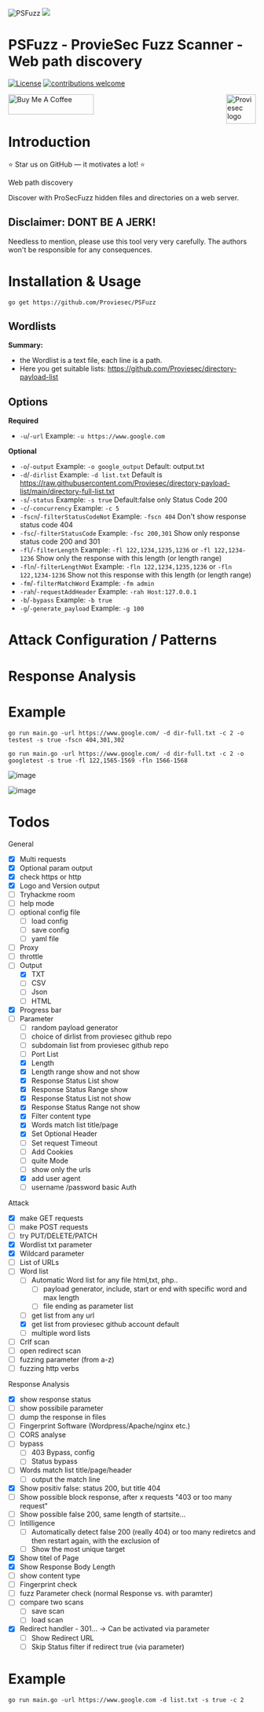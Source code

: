 ![PSFuzz](https://user-images.githubusercontent.com/6010786/176360134-adc6d195-60b0-4628-af06-b6b42afaffae.png)
![](https://us-central1-progress-markdown.cloudfunctions.net/progress/70)
# PSFuzz - ProvieSec Fuzz Scanner - Web path discovery
[![License](https://img.shields.io/badge/license-MIT-_red.svg)](https://opensource.org/licenses/MIT)
[![contributions welcome](https://img.shields.io/badge/contributions-welcome-brightgreen.svg?style=flat)](https://github.com/dwisiswant0/go-dork/issues)

<a href="https://proviesec.org/">
    <img src="https://avatars.githubusercontent.com/u/92156402?s=400&u=7fe0dbb9085a37818ee8c2b061432a9a69cbff42&v=4" alt="Proviesec logo" title="Proviesec" align="right" height="60" />
</a>
<a href="https://www.buymeacoffee.com/proviesec" target="_blank"><img src="https://cdn.buymeacoffee.com/buttons/default-orange.png" alt="Buy Me A Coffee" height="41" width="174"></a>

# Introduction 

:star: Star us on GitHub — it motivates a lot! :star:

Web path discovery

Discover with ProSecFuzz hidden files and directories on a web server.

## Disclaimer: DONT BE A JERK!
Needless to mention, please use this tool very very carefully. The authors won't be responsible for any consequences. 

# Installation & Usage

```go get https://github.com/Proviesec/PSFuzz```

Wordlists
---------------
**Summary:**
  - the Wordlist is a text file, each line is a path.
  - Here you get suitable lists: https://github.com/Proviesec/directory-payload-list

Options
---------------
**Required**
* `-u`/`-url` Example: `-u https://www.google.com`
 
 **Optional**
* `-o`/`-output` Example: `-o google_output` Default: output.txt
* `-d`/`-dirlist` Example: `-d list.txt` Default is https://raw.githubusercontent.com/Proviesec/directory-payload-list/main/directory-full-list.txt
* `-s`/`-status` Example: `-s true` Default:false only Status Code 200 
* `-c`/`-concurrency` Example:  `-c 5 `
* `-fscn`/`-filterStatusCodeNot`  Example: `-fscn 404`  Don't show response status code 404
* `-fsc`/`-filterStatusCode` Example: `-fsc 200,301` Show only response status code 200 and 301
* `-fl`/`-filterLength` Example: `-fl 122,1234,1235,1236` or `-fl 122,1234-1236` Show only the response with this length (or length range)
* `-fln`/`-filterLengthNot` Example: `-fln 122,1234,1235,1236` or `-fln 122,1234-1236` Show not this response with this length (or length range)
* `-fm`/`-filterMatchWord` Example: `-fm admin`
* `-rah`/`-requestAddHeader` Example: `-rah Host:127.0.0.1`
* `-b`/`-bypass` Example: `-b true`
* `-g`/`-generate_payload` Example: `-g 100`


# Attack Configuration / Patterns

# Response Analysis 

# Example
```
go run main.go -url https://www.google.com/ -d dir-full.txt -c 2 -o testest -s true -fscn 404,301,302

go run main.go -url https://www.google.com/ -d dir-full.txt -c 2 -o googletest -s true -fl 122,1565-1569 -fln 1566-1568
```

![image](https://user-images.githubusercontent.com/6010786/180856727-0d8791af-6076-417c-94a8-05bc786b5a4d.png)

![image](https://user-images.githubusercontent.com/6010786/180856025-6922fc14-9baf-4ba7-b5c0-6d2073c5b0c2.png)

# Todos

General
- [x] Multi requests
- [x] Optional param output
- [x] check https or http
- [x] Logo and Version output
- [ ] Tryhackme room
- [ ] help mode
- [ ] optional config file
    - [ ] load config 
    - [ ] save config
    - [ ] yaml file 
- [ ] Proxy
- [ ] throttle 
- [ ] Output
    - [x] TXT
    - [ ] CSV
    - [ ] Json
    - [ ] HTML
- [x] Progress bar
- [ ] Parameter
    - [ ] random payload generator 
    - [ ] choice of dirlist from proviesec github repo
    - [ ] subdomain list from proviesec github repo
    - [ ] Port List
    - [x] Length
    - [x] Length range show and not show
    - [x] Response Status List show
    - [x] Response Status Range show
    - [x] Response Status List not show
    - [x] Response Status Range not show
    - [x] Filter content type 
    - [x] Words match list title/page
    - [x] Set Optional Header
    - [ ] Set request Timeout
    - [ ] Add Cookies
    - [ ] quite Mode 
    - [ ] show only the urls 
    - [x] add user agent
    - [ ] username /password basic Auth 

Attack
- [x] make GET requests 
- [ ] make POST requests 
- [ ] try PUT/DELETE/PATCH
- [x] Wordlist txt parameter 
- [x] Wildcard parameter 
- [ ] List of URLs
- [ ] Word list 
    - [ ] Automatic Word list for any file html,txt, php.. 
         - [ ] payload generator, include, start or end with specific word and max length 
         - [ ] file ending as parameter list 
    - [ ] get list from any url 
    - [x] get list from proviesec github account default
    - [ ] multiple word lists 
- [ ] Crlf scan
- [ ] open redirect scan
- [ ] fuzzing parameter (from a-z)
- [ ] fuzzing http verbs

Response Analysis
- [x] show response status 
- [ ] show possibile parameter
- [ ] dump the response in files 
- [ ] Fingerprint Software (Wordpress/Apache/nginx etc.)
- [ ] CORS analyse
- [ ] bypass
    - [ ] 403 Bypass, config 
    - [ ] Status bypass
- [ ] Words match list title/page/header 
    - [ ] output the match line 
- [x] Show positiv false: status 200, but title 404
- [ ] Show possible block response, after x requests "403 or too many request" 
- [ ] Show possible false 200, same length of startsite...
- [ ] Intilligence
   - [ ] Automatically detect false 200 (really 404) or too many rediretcs and then restart again, with the exclusion of
   - [ ] Show the most unique target 
- [x] Show titel of Page
- [x] Show Response Body Length
- [ ] show content type 
- [ ] Fingerprint check 
- [ ] fuzz Parameter check (normal Response vs. with paramter)
- [ ] compare two scans 
    - [ ] save scan
    - [ ] load scan
- [x] Redirect handler - 301... -> Can be activated via parameter
    - [ ] Show Redirect URL
    - [ ] Skip Status filter if redirect true (via parameter) 
      
# Example
`go run main.go -url https://www.google.com -d list.txt -s true -c 2`

